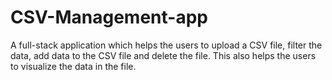 # CSV-Management-app
A full-stack application which helps the users to upload a CSV file, filter the data, add data to the CSV file and delete the file. This also helps the users to visualize the data in the file.
